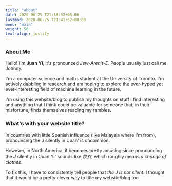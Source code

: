 ```yaml
---
title: "about"
date: 2020-06-25 T21:38:52+08:00
lastmod: 2020-06-25 T21:41:52+08:00
menu: "main"
weight: 50
text-align: justify
---
```

### **About Me**  

Hello! I'm **Juan Yi**, it's pronounced *Jew-Aren't-E*. People usually just call 
me Johnny.

I'm a computer science and maths student at the University of Toronto. I'm 
actively dabbling in research and am hoping to explore the ever-hyped yet 
ever-interesting field of machine learning in the future. 

I'm using this website/blog to publish my thoughts on stuff I find interesting 
and anything that I think could be valuable for someone that, in their misfortune,
finds themselves reading my rambles. 


### **What\'s with your website title?**   
In countries with little Spanish influence (like Malaysia where I'm from), 
pronouncing the *J* silently in 'Juan' is uncommon. 

However, in North America, it becomes pretty amusing since pronouncing the *J* 
silently in 'Juan Yi' sounds like *换衣*, which roughly means 
*a change of clothes*.

To fix this, I have to consistently tell people that *the J is not silent*. I 
thought that it would be a pretty clever way to title my website/blog too.

